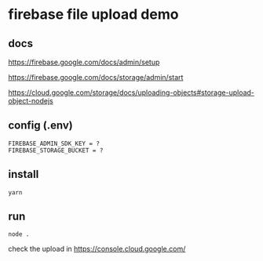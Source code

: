 # firebase file upload demo

## docs

https://firebase.google.com/docs/admin/setup

https://firebase.google.com/docs/storage/admin/start

https://cloud.google.com/storage/docs/uploading-objects#storage-upload-object-nodejs

## config (.env)

```
FIREBASE_ADMIN_SDK_KEY = ?
FIREBASE_STORAGE_BUCKET = ?
```

## install

```
yarn
```

## run

```
node .
```

check the upload in https://console.cloud.google.com/